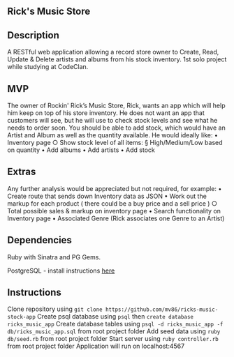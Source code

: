 ## Rick's Music Store

## Description

A RESTful web application allowing a record store owner to Create, Read, Update & Delete 
artists and albums from his stock inventory.
1st solo project while studying at CodeClan.

## MVP

The owner of Rockin' Rick’s Music Store, Rick, wants an app which will help him keep on top of his store inventory. 
He does not want an app that customers will see, but he will use to check stock levels and see what he needs to order soon.
You should be able to add stock, which would have an Artist and Album as well as the quantity available. 
He would ideally like:
    • Inventory page
        ○ Show stock level of all items:
            § High/Medium/Low based on quantity
    • Add albums
    • Add artists
    • Add stock
    
## Extras

Any further analysis would be appreciated but not required, for example:
    • Create route that sends down Inventory data as JSON
    • Work out the markup for each product ( there could be a buy price and a sell price )
        ○ Total possible sales & markup on inventory page
    • Search functionality on Inventory page
    • Associated Genre (Rick associates one Genre to an Artist)
    
## Dependencies

Ruby with Sinatra and PG Gems.

PostgreSQL - install instructions [here](https://www.postgresql.org/docs/9.6/static/tutorial-install.html)

## Instructions

Clone repository using `git clone https://github.com/mv86/ricks-music-stock-app`
Create psql database using `psql` then `create database ricks_music_app`
Create database tables using `psql -d ricks_music_app -f db/ricks_music_app.sql` from root project folder
Add seed data using `ruby db/seed.rb` from root project folder
Start server using `ruby controller.rb` from root project folder
Application will run on localhost:4567
